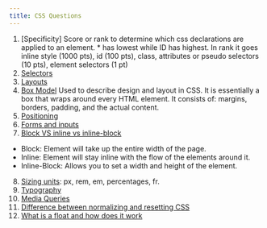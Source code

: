 ```yaml
---
title: CSS Questions
---
```


1. [Specificity] Score or rank to determine which css declarations are applied to an element. \* has lowest while ID has highest. In rank it goes inline style (1000 pts), id (100 pts), class, attributes or pseudo selectors (10 pts), element selectors (1 pt)
2. [Selectors](css/selectors.md)
3. [Layouts]()
4. [Box Model]() Used to describe design and layout in CSS. It is essentially a box that wraps around every HTML element. It consists of: margins, borders, padding, and the actual content.
5. [Positioning]()
6. [Forms and inputs]()
7. [Block VS inline vs inline-block]()

- Block: Element will take up the entire width of the page.
- Inline: Element will stay inline with the flow of the elements around it.
- Inline-Block: Allows you to set a width and height of the element.

8. [Sizing units](): px, rem, em, percentages, fr.
9. [Typography]()
10. [Media Queries]()
11. [Difference between normalizing and resetting CSS](/css/resetting.md)
12. [What is a float and how does it work](css/floats.md)
